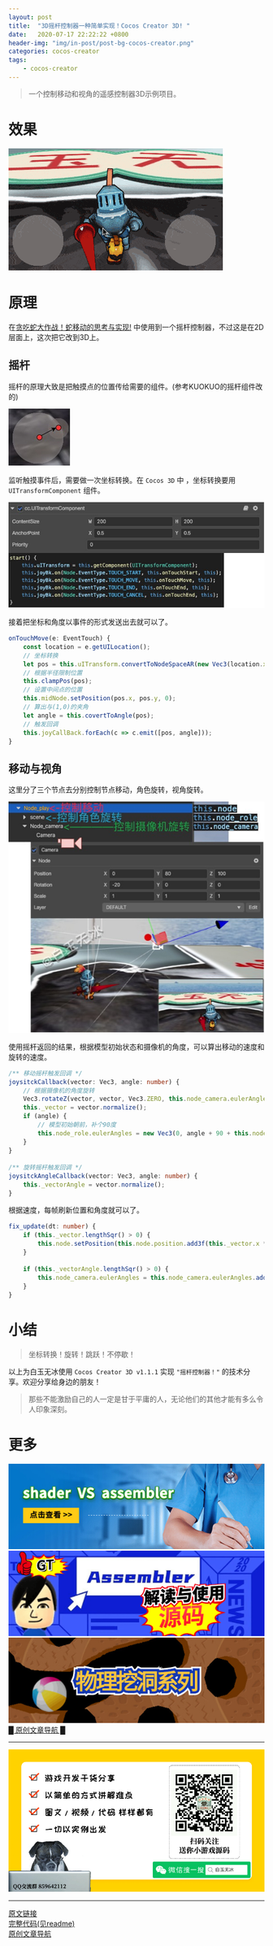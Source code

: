 ```yaml
---
layout: post
title:  "3D摇杆控制器一种简单实现！Cocos Creator 3D! "
date:   2020-07-17 22:22:22 +0800
header-img: "img/in-post/post-bg-cocos-creator.png"
categories: cocos-creator
tags:
    - cocos-creator
---
```


> 一个控制移动和视角的遥感控制器3D示例项目。   

# 效果  

![](/img/in-post/202007/17-01.gif)     

# 原理

在[贪吃蛇大作战！蛇移动的思考与实现!](https://mp.weixin.qq.com/s/qZ7CGFRmncxvQZ0Hhs4g5g) 中使用到一个摇杆控制器，不过这是在2D层面上，这次把它改到3D上。   

## 摇杆

摇杆的原理大致是把触摸点的位置传给需要的组件。(参考KUOKUO的摇杆组件改的)      

![](/img/in-post/202007/17-02.jpg)     

监听触摸事件后，需要做一次坐标转换。在 `Cocos 3D` 中 ，坐标转换要用 `UITransformComponent` 组件。  

![](/img/in-post/202007/17-03.jpg)     

接着把坐标和角度以事件的形式发送出去就可以了。  

```ts
onTouchMove(e: EventTouch) {
    const location = e.getUILocation();
    // 坐标转换
    let pos = this.uITransform.convertToNodeSpaceAR(new Vec3(location.x, location.y));
    // 根据半径限制位置
    this.clampPos(pos);
    // 设置中间点的位置
    this.midNode.setPosition(pos.x, pos.y, 0);
    // 算出与(1,0)的夹角
    let angle = this.covertToAngle(pos);
    // 触发回调
    this.joyCallBack.forEach(c => c.emit([pos, angle]));
}
```

## 移动与视角

这里分了三个节点去分别控制节点移动，角色旋转，视角旋转。  

![](/img/in-post/202007/17-04.jpg)     

使用摇杆返回的结果，根据模型初始状态和摄像机的角度，可以算出移动的速度和旋转的速度。  

```ts
/** 移动摇杆触发回调 */
joysitckCallback(vector: Vec3, angle: number) {
    // 根据摄像机的角度旋转
    Vec3.rotateZ(vector, vector, Vec3.ZERO, this.node_camera.eulerAngles.y * macro.RAD);
    this._vector = vector.normalize();
    if (angle) {
        // 模型初始朝前，补个90度
        this.node_role.eulerAngles = new Vec3(0, angle + 90 + this.node_camera.eulerAngles.y, 0);
    }
}

/** 旋转摇杆触发回调 */
joysitckAngleCallback(vector: Vec3, angle: number) {
    this._vectorAngle = vector.normalize();
}
```

根据速度，每帧刷新位置和角度就可以了。   

```typescript
fix_update(dt: number) {
    if (this._vector.lengthSqr() > 0) {
        this.node.setPosition(this.node.position.add3f(this._vector.x * SPEED * dt, 0, -this._vector.y * SPEED * dt));
    }  

    if (this._vectorAngle.lengthSqr() > 0) {
        this.node_camera.eulerAngles = this.node_camera.eulerAngles.add3f(0, -this._vectorAngle.x, 0);
    }
}
```

# 小结  
  
> 坐标转换！旋转！跳跃！不停歇！     

以上为白玉无冰使用 `Cocos Creator 3D v1.1.1` 实现 `"摇杆控制器！"` 的技术分享。欢迎分享给身边的朋友！    

> 那些不能激励自己的人一定是甘于平庸的人，无论他们的其他才能有多么令人印象深刻。

# 更多

[![两种方法实现亮度/饱和度/对比度的调整](/img/in-post/title/20200714.jpg)](https://mp.weixin.qq.com/s/bKjJS3KX2rEI0F7_4QPJEw)   
[![Assembler 源码解读及使用](/img/in-post/title/20200710.png)](https://mp.weixin.qq.com/s/YaPHcTN1lkgo5eiYoG3p9A)   
[![物理挖洞系列](/img/in-post/title/20200616.jpg)](https://mp.weixin.qq.com/s/5JbIX7kHyZoGvJjGrXaZug)   
[█    原创文章导航    █](https://mp.weixin.qq.com/s/Ht0kIbaeBEds_wUeUlu8JQ)  


---

![](/img/in-post/bottom.png)  

---

[原文链接](https://mp.weixin.qq.com/s/Cs2woHVVBT1zUHOoaq_VgA)   
[完整代码(见readme)](https://github.com/baiyuwubing/cocos-creator-3d-examples)   
[原创文章导航](https://mp.weixin.qq.com/s/Ht0kIbaeBEds_wUeUlu8JQ)   